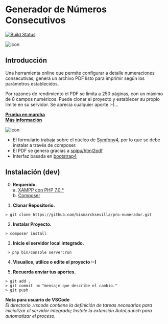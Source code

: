 # Generador de Números  Consecutivos  

[![Build Status](https://travis-ci.org/bismarcksevilla/pro-numerador.svg?branch=master)](https://travis-ci.org/bismarcksevilla/pro-numerador)  

![icon](https://bismarcksevilla.com/images/uploads/numerado-pdf.jpg)  

## Introducción  
Una herramienta online que permite configurar a detalle numeraciones consecutivas, genera un archivo PDF listo para imprimir según los parámetros establecidos.

Por razones de rendimiento el PDF se limita a 250 páginas, con un máximo de 8 campos numéricos. Puede clonar el proyecto y establecer su propio límite en su servidor. Se aprecia cualquier aporte :-)...  

**[Prueba en marcha](https://bismarcksevilla.com/proyecto/numerador)**  
**[Más información](https://bismarcksevilla.com/entrada/generador-de-numeros-consecutivos)**  

![icon](https://bismarcksevilla.com/images/uploads/2018/pro-numerador.jpg) 

* El formulario trabaja sobre el núcleo de [Symfony4](http://symfony.com/), por lo que se debe instalar a través de composer.  
* El PDF se genera gracias a [spipu/html2pdf](https://github.com/spipu/html2pdf)  
* Interfaz basada en [bootstrap4](https://getbootstrap.com/docs/4.2/getting-started/introduction)  

## Instalación (dev)  
0. **Requerido.**  
a. [XAMPP con PHP 7.0.*](https://www.apachefriends.org/es/download.html)  
b. [Composer](https://getcomposer.org/download/)  

1. **Clonar Repositorio.**   
~~~  
> git clone https://github.com/bismarcksevilla/pro-numerador.git  
~~~  

2. **Instalar Proyecto.**  
~~~  
> composer install  
~~~  

3. **Inicie el servidor local integrado.**  
~~~  
 > php bin/console server:run 
~~~  

4. **Visualice, utilice o edite el proyecto :-)**  

5. **Recuerda enviar tus aportes.**  

~~~ 
> git add .  
> git commit -m "mensaje que describe el cambio."  
> git push  
 ~~~  

**Nota para usuario de VSCode**  
*El directorio .vscode contiene la definición de tareas necesarias para inicializar el servidor integrado; Instale la extensión  AutoLaunch para automatizar el proceso.*   

